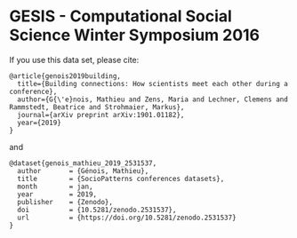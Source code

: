 # GESIS - Computational  Social  Science  Winter Symposium  2016

If you use this data set, please cite: 

```
@article{genois2019building,
  title={Building connections: How scientists meet each other during a conference},
  author={G{\'e}nois, Mathieu and Zens, Maria and Lechner, Clemens and Rammstedt, Beatrice and Strohmaier, Markus},
  journal={arXiv preprint arXiv:1901.01182},
  year={2019}
}
```

and

```
@dataset{genois_mathieu_2019_2531537,
  author       = {Génois, Mathieu},
  title        = {SocioPatterns conferences datasets},
  month        = jan,
  year         = 2019,
  publisher    = {Zenodo},
  doi          = {10.5281/zenodo.2531537},
  url          = {https://doi.org/10.5281/zenodo.2531537}
}
```
